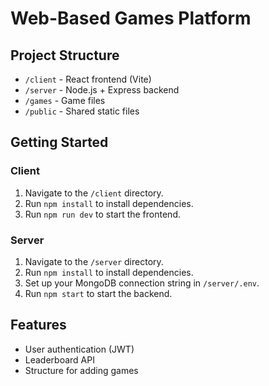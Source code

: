# Web-Based Games Platform

## Project Structure

- `/client` - React frontend (Vite)
- `/server` - Node.js + Express backend
- `/games` - Game files
- `/public` - Shared static files

## Getting Started

### Client

1. Navigate to the `/client` directory.
2. Run `npm install` to install dependencies.
3. Run `npm run dev` to start the frontend.

### Server

1. Navigate to the `/server` directory.
2. Run `npm install` to install dependencies.
3. Set up your MongoDB connection string in `/server/.env`.
4. Run `npm start` to start the backend.

## Features

- User authentication (JWT)
- Leaderboard API
- Structure for adding games
